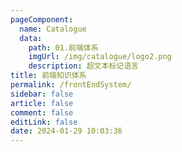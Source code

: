 ```yaml
---
pageComponent: 
  name: Catalogue
  data: 
    path: 01.前端体系
    imgUrl: /img/catalogue/logo2.png
    description: 超文本标记语言
title: 前端知识体系
permalink: /frontEndSystem/
sidebar: false
article: false
comment: false
editLink: false
date: 2024-01-29 10:03:36
---
```


